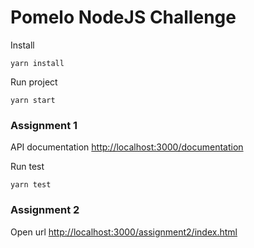 # Pomelo NodeJS Challenge

Install
```console
yarn install
```
Run project
```console
yarn start
```

### Assignment 1
API documentation [http://localhost:3000/documentation](http://localhost:3000/documentation)

Run test
```console
yarn test
```

### Assignment 2
Open url [http://localhost:3000/assignment2/index.html](http://localhost:3000/assignment2/index.html)